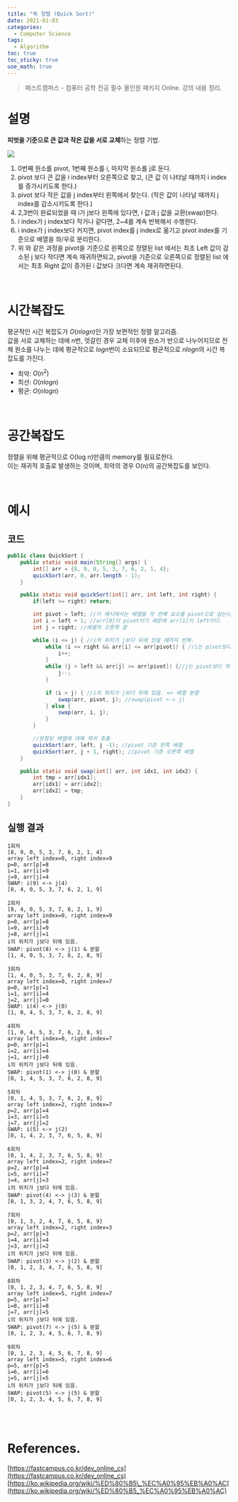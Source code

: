 ```yaml
---
title: "퀵 정렬 (Quick Sort)"
date: 2021-01-03
categories:
  - Computer Science
tags:
  - Algorithm
toc: true
toc_sticky: true
use_math: true
---
```

> 패스트캠퍼스 - 컴퓨터 공학 전공 필수 올인원 패키지 Onlne. 강의 내용 정리.

# 설명

**피벗을 기준으로 큰 값과 작은 값을 서로 교체**하는 정렬 기법.

<img src="{{ site.url }}{{ site.baseurl }}/assets/images/2021/0103/Sorting_quicksort_anim.gif"/><br>

1. 0번째 원소를 pivot, 1번째 원소를 i, 마지막 원소를 j로 둔다.
2. pivot 보다 큰 값을 i index부터 오른쪽으로 찾고, (큰 값 이 나타날 때까지 i index를 증가시키도록 한다.)
3. pivot 보다 작은 값을 j index부터 왼쪽에서 찾는다. (작은 값이 나타날 때까지 j index를 감소시키도록 한다.)
4. 2,3번이 완료되었을 때 i가 j보다 왼쪽에 있다면, i 값과 j 값을 교환(swap)한다.
5. i index가 j index보다 작거나 같다면, 2~4를 계속 반복해서 수행한다.
6. i index가 j index보다 커지면, pivot index를 j index로 옮기고 pivot index를 기준으로 배열을 좌/우로 분리한다.
7. 위 와 같은 과정을 pivot을 기준으로 왼쪽으로 정렬된 list 에서는 최초 Left 값이 감소된 j 보다 작다면 계속 재귀하면되고, pivot을 기준으로 오른쪽으로 정렬된 list 에서는 최초 Right 값이 증가된 i 값보다 크다면 계속 재귀하면된다.


<br>

# 시간복잡도

평균적인 시간 복잡도가 $O(nlogn)$인 가장 보편적인 정렬 알고리즘.  
값을 서로 교체하는 데에 $n$번, 엇갈린 경우 교체 이후에 원소가 반으로 나누어지므로 전체 원소를 나누는 데에 평균적으로 $logn$번이 소요되므로 평균적으로 $nlogn$의 시간 복잡도를 가진다.
- 최악: $O(n^2)$
- 최선: $O(nlogn)$
- 평균: $O(nlogn)$

<br>

# 공간복잡도

정렬을 위해 평균적으로 O(log n)만큼의 memory를 필요로한다.  
이는 재귀적 호출로 발생하는 것이며, 최악의 경우 O(n)의 공간복잡도를 보인다.

<br>

# 예시

## 코드

```java
public class QuickSort {
    public static void main(String[] args) {
        int[] arr = {8, 9, 0, 5, 3, 7, 6, 2, 1, 4};
        quickSort(arr, 0, arr.length - 1);
    }

    public static void quickSort(int[] arr, int left, int right) {
        if(left >= right) return;

        int pivot = left; //이 예시에서는 배열을 첫 번째 요소를 pivot으로 삼는다.
        int i = left + 1; //arr[0]이 pivot이기 때문에 arr[1]이 left이다.
        int j = right; //배열의 오른쪽 끝

        while (i <= j) { //i의 위치가 j보다 뒤에 있을 때까지 반복.
            while (i <= right && arr[i] <= arr[pivot]) { //i는 pivot보다 큰 값을 찾으면 멈춘다.
                i++;
            }
            while (j > left && arr[j] >= arr[pivot]) {//j는 pivot보다 작은 값을 찾으면 멈춘다.
                j--;
            }
            
            if (i > j) { //i의 위치가 j보다 뒤에 있음. => 배열 분할
                swap(arr, pivot, j); //swap(pivot <-> j) 
            } else {
                swap(arr, i, j);
            }
        }

        //분할된 배열에 대해 재귀 호출
        quickSort(arr, left, j -1); //pivot 기준 왼쪽 배열
        quickSort(arr, j + 1, right); //pivot 기준 오른쪽 배열
    }

    public static void swap(int[] arr, int idx1, int idx2) {
        int tmp = arr[idx1];
        arr[idx1] = arr[idx2];
        arr[idx2] = tmp;
    }
}
```

## 실행 결과

```
1회차
[8, 9, 0, 5, 3, 7, 6, 2, 1, 4]
array left index=0, right index=9
p=0, arr[p]=8
i=1, arr[i]=9
j=9, arr[j]=4
SWAP: i(9) <-> j(4)
[8, 4, 0, 5, 3, 7, 6, 2, 1, 9]

2회차
[8, 4, 0, 5, 3, 7, 6, 2, 1, 9]
array left index=0, right index=9
p=0, arr[p]=8
i=9, arr[i]=9
j=8, arr[j]=1
i의 위치가 j보다 뒤에 있음.
SWAP: pivot(8) <-> j(1) & 분할
[1, 4, 0, 5, 3, 7, 6, 2, 8, 9]

3회차
[1, 4, 0, 5, 3, 7, 6, 2, 8, 9]
array left index=0, right index=7
p=0, arr[p]=1
i=1, arr[i]=4
j=2, arr[j]=0
SWAP: i(4) <-> j(0)
[1, 0, 4, 5, 3, 7, 6, 2, 8, 9]

4회차
[1, 0, 4, 5, 3, 7, 6, 2, 8, 9]
array left index=0, right index=7
p=0, arr[p]=1
i=2, arr[i]=4
j=1, arr[j]=0
i의 위치가 j보다 뒤에 있음.
SWAP: pivot(1) <-> j(0) & 분할
[0, 1, 4, 5, 3, 7, 6, 2, 8, 9]

5회차
[0, 1, 4, 5, 3, 7, 6, 2, 8, 9]
array left index=2, right index=7
p=2, arr[p]=4
i=3, arr[i]=5
j=7, arr[j]=2
SWAP: i(5) <-> j(2)
[0, 1, 4, 2, 3, 7, 6, 5, 8, 9]

6회차
[0, 1, 4, 2, 3, 7, 6, 5, 8, 9]
array left index=2, right index=7
p=2, arr[p]=4
i=5, arr[i]=7
j=4, arr[j]=3
i의 위치가 j보다 뒤에 있음.
SWAP: pivot(4) <-> j(3) & 분할
[0, 1, 3, 2, 4, 7, 6, 5, 8, 9]

7회차
[0, 1, 3, 2, 4, 7, 6, 5, 8, 9]
array left index=2, right index=3
p=2, arr[p]=3
i=4, arr[i]=4
j=3, arr[j]=2
i의 위치가 j보다 뒤에 있음.
SWAP: pivot(3) <-> j(2) & 분할
[0, 1, 2, 3, 4, 7, 6, 5, 8, 9]

8회차
[0, 1, 2, 3, 4, 7, 6, 5, 8, 9]
array left index=5, right index=7
p=5, arr[p]=7
i=8, arr[i]=8
j=7, arr[j]=5
i의 위치가 j보다 뒤에 있음.
SWAP: pivot(7) <-> j(5) & 분할
[0, 1, 2, 3, 4, 5, 6, 7, 8, 9]

9회차
[0, 1, 2, 3, 4, 5, 6, 7, 8, 9]
array left index=5, right index=6
p=5, arr[p]=5
i=6, arr[i]=6
j=5, arr[j]=5
i의 위치가 j보다 뒤에 있음.
SWAP: pivot(5) <-> j(5) & 분할
[0, 1, 2, 3, 4, 5, 6, 7, 8, 9]
```


<br>
<br>

# References.
[https://fastcampus.co.kr/dev_online_cs](https://fastcampus.co.kr/dev_online_cs)  
[https://ko.wikipedia.org/wiki/%ED%80%B5\_%EC%A0%95%EB%A0%AC](https://ko.wikipedia.org/wiki/%ED%80%B5_%EC%A0%95%EB%A0%AC)
